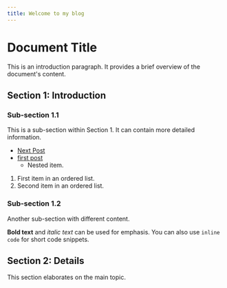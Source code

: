 ```yaml
---
title: Welcome to my blog
---
```

# Document Title

This is an introduction paragraph. It provides a brief overview of the document's content.

## Section 1: Introduction

### Sub-section 1.1

This is a sub-section within Section 1. It can contain more detailed information.

-   [Next Post](2025-09-09-testPost03.md)
-   [first post](https://richdrob.github.io/DCO-testPages01/2025/09/07/testPost01.html)
    -   Nested item.

1.  First item in an ordered list.
2.  Second item in an ordered list.

### Sub-section 1.2

Another sub-section with different content.

**Bold text** and *italic text* can be used for emphasis. You can also use `inline code` for short code snippets.

## Section 2: Details

This section elaborates on the main topic.




